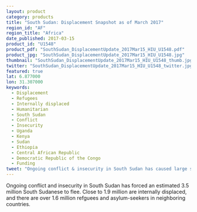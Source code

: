 ```yaml
---
layout: product
category: products
title: "South Sudan: Displacement Snapshot as of March 2017"
region_id: "AF"
region_title: "Africa"
date_published: 2017-03-15
product_id: "U1548"
product_pdf: "SouthSudan_DisplacementUpdate_2017Mar15_HIU_U1548.pdf"
product_jpg: "SouthSudan_DisplacementUpdate_2017Mar15_HIU_U1548.jpg"
thumbnail: "SouthSudan_DisplacementUpdate_2017Mar15_HIU_U1548_thumb.jpg"
twitter: "SouthSudan_DisplacementUpdate_2017Mar15_HIU_U1548_twitter.jpg"
featured: true
lat: 6.877000
lon: 31.307000
keywords:
  - Displacement
  - Refugees
  - Internally displaced
  - Humanitarian
  - South Sudan
  - Conflict
  - Insecurity
  - Uganda
  - Kenya
  - Sudan
  - Ethiopia
  - Central African Republic
  - Democratic Republic of the Congo
  - Funding 
tweet: "Ongoing conflict & insecurity in South Sudan has caused large scale displacement, with over 3.5M South Sudanese forced to flee."
---
```

Ongoing conflict and insecurity in South Sudan has forced an estimated 3.5 million South Sudanese to flee. Close to 1.9 million are internally displaced, and there are over 1.6 million refguees and asylum-seekers in neighboring countries.

